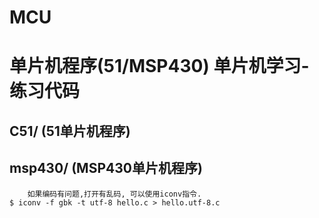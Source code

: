 MCU
===

单片机程序(51/MSP430)
单片机学习-练习代码
========================

C51/		(51单片机程序)
-----------------------

msp430/  (MSP430单片机程序)
-----------------------


		
		如果编码有问题,打开有乱码, 可以使用iconv指令.
	$ iconv -f gbk -t utf-8 hello.c > hello.utf-8.c
	
